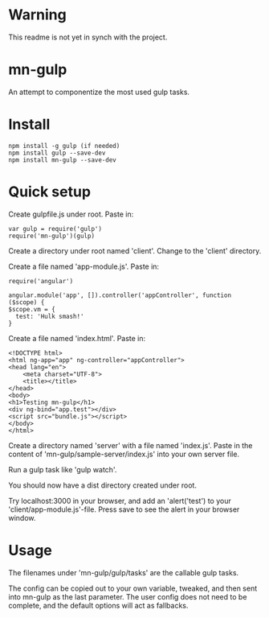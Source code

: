 Warning
=======
This readme is not yet in synch with the project.

mn-gulp
=======
An attempt to componentize the most used gulp tasks.

Install
=======
    npm install -g gulp (if needed)
    npm install gulp --save-dev
    npm install mn-gulp --save-dev

Quick setup
===========
Create gulpfile.js under root.
Paste in:

    var gulp = require('gulp')
    require('mn-gulp')(gulp)

Create a directory under root named 'client'.
Change to the 'client' directory.

Create a file named 'app-module.js'.
Paste in:

    require('angular')

    angular.module('app', []).controller('appController', function ($scope) {
    $scope.vm = {
      test: 'Hulk smash!'
    }

Create a file named 'index.html'.
Paste in:

    <!DOCTYPE html>
    <html ng-app="app" ng-controller="appController">
    <head lang="en">
        <meta charset="UTF-8">
        <title></title>
    </head>
    <body>
    <h1>Testing mn-gulp</h1>
    <div ng-bind="app.test"></div>
    <script src="bundle.js"></script>
    </body>
    </html>

Create a directory named 'server' with a file named 'index.js'.
Paste in the content of 'mn-gulp/sample-server/index.js' into your own server file.

Run a gulp task like 'gulp watch'.

You should now have a dist directory created under root.

Try localhost:3000 in your browser, and add an 'alert('test') to your 'client/app-module.js'-file.
Press save to see the alert in your browser window.

Usage
=====
The filenames under 'mn-gulp/gulp/tasks' are the callable gulp tasks.

The config can be copied out to your own variable, tweaked, and then sent into mn-gulp as the last parameter.
The user config does not need to be complete, and the default options will act as fallbacks.
